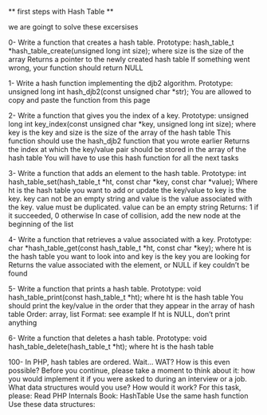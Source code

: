 ** first steps with Hash Table **

we are goingt to solve these excersises

0- Write a function that creates a hash table. Prototype: hash_table_t *hash_table_create(unsigned long int size); where size is the size of the array Returns a pointer to the newly created hash table If something went wrong, your function should return NULL

1- Write a hash function implementing the djb2 algorithm. Prototype: unsigned long int hash_djb2(const unsigned char *str); You are allowed to copy and paste the function from this page

2- Write a function that gives you the index of a key. Prototype: unsigned long int key_index(const unsigned char *key, unsigned long int size); where key is the key and size is the size of the array of the hash table This function should use the hash_djb2 function that you wrote earlier Returns the index at which the key/value pair should be stored in the array of the hash table You will have to use this hash function for all the next tasks

3- Write a function that adds an element to the hash table. Prototype: int hash_table_set(hash_table_t *ht, const char *key, const char *value); Where ht is the hash table you want to add or update the key/value to key is the key. key can not be an empty string and value is the value associated with the key. value must be duplicated. value can be an empty string Returns: 1 if it succeeded, 0 otherwise In case of collision, add the new node at the beginning of the list

4- Write a function that retrieves a value associated with a key. Prototype: char *hash_table_get(const hash_table_t *ht, const char *key); where ht is the hash table you want to look into and key is the key you are looking for Returns the value associated with the element, or NULL if key couldn’t be found

5- Write a function that prints a hash table. Prototype: void hash_table_print(const hash_table_t *ht); where ht is the hash table You should print the key/value in the order that they appear in the array of hash table Order: array, list Format: see example If ht is NULL, don’t print anything

6- Write a function that deletes a hash table. Prototype: void hash_table_delete(hash_table_t *ht); where ht is the hash table

100- In PHP, hash tables are ordered. Wait… WAT? How is this even possible? Before you continue, please take a moment to think about it: how you would implement it if you were asked to during an interview or a job. What data structures would you use? How would it work? For this task, please: Read PHP Internals Book: HashTable Use the same hash function Use these data structures:
